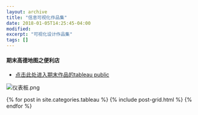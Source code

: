 ```yaml
---
layout: archive
title: "信息可视化作品集"
date: 2018-01-05T14:25:45-04:00
modified:
excerpt: "可视化设计作品集"
tags: []
---
```



#### 期末高德地图之便利店
- [点击此处进入期末作品的tableau public](https://public.tableau.com/views/shop_0/sheet6_1?:embed=y&:display_count=yes&publish=yes)

![仪表板.png](https://i.loli.net/2018/01/22/5a65fd0287d4b.png)


<div class="tiles">
{% for post in site.categories.tableau %}
  {% include post-grid.html %}
{% endfor %}
</div><!-- /.tiles 把所有categories 有 tableau 的列出来-->
